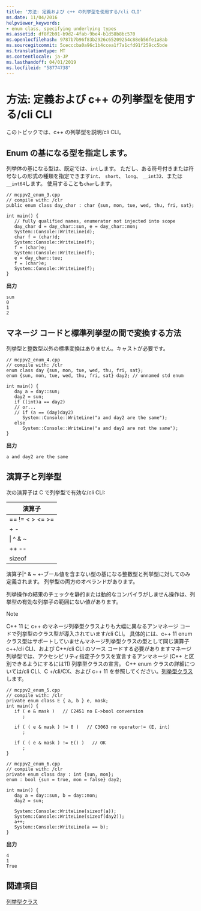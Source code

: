 ```yaml
---
title: '方法: 定義および c++ の列挙型を使用する/cli CLI'
ms.date: 11/04/2016
helpviewer_keywords:
- enum class, specifying underlying types
ms.assetid: df8f2b91-b9d2-4fab-9be4-b1d58b8bc570
ms.openlocfilehash: 9787b7b96f83b2926c65209254c88eb56fe1a8ab
ms.sourcegitcommit: 5cecccba0a96c1b4ccea1f7a1cfd91f259cc5bde
ms.translationtype: MT
ms.contentlocale: ja-JP
ms.lasthandoff: 04/01/2019
ms.locfileid: "58774738"
---
```

# <a name="how-to-define-and-consume-enums-in-ccli"></a>方法: 定義および c++ の列挙型を使用する/cli CLI

このトピックでは、c++ の列挙型を説明/cli CLI。

## <a name="specifying-the-underlying-type-of-an-enum"></a>Enum の基になる型を指定します。

列挙体の基になる型は、既定では、`int`します。  ただし、ある符号付きまたは符号なしの形式の種類を指定できます`int`、 `short`、 `long`、 `__int32`、または`__int64`します。  使用することも`char`します。

```
// mcppv2_enum_3.cpp
// compile with: /clr
public enum class day_char : char {sun, mon, tue, wed, thu, fri, sat};

int main() {
   // fully qualified names, enumerator not injected into scope
   day_char d = day_char::sun, e = day_char::mon;
   System::Console::WriteLine(d);
   char f = (char)d;
   System::Console::WriteLine(f);
   f = (char)e;
   System::Console::WriteLine(f);
   e = day_char::tue;
   f = (char)e;
   System::Console::WriteLine(f);
}
```

**出力**

```Output
sun
0
1
2
```

## <a name="how-to-convert-between-managed-and-standard-enumerations"></a>マネージ コードと標準列挙型の間で変換する方法

列挙型と整数型以外の標準変換はありません。キャストが必要です。

```
// mcppv2_enum_4.cpp
// compile with: /clr
enum class day {sun, mon, tue, wed, thu, fri, sat};
enum {sun, mon, tue, wed, thu, fri, sat} day2; // unnamed std enum

int main() {
   day a = day::sun;
   day2 = sun;
   if ((int)a == day2)
   // or...
   // if (a == (day)day2)
      System::Console::WriteLine("a and day2 are the same");
   else
      System::Console::WriteLine("a and day2 are not the same");
}
```

**出力**

```Output
a and day2 are the same
```

## <a name="operators-and-enums"></a>演算子と列挙型

次の演算子は C で列挙型で有効な/cli CLI:

|演算子|
|--------------|
|== != \< > \<= >=|
|+ -|
|&#124; ^ & ~|
|++ --|
|sizeof|

演算子&#124;^ & ~ +-ブール値を含まない型の基になる整数型と列挙型に対してのみ定義されます。  列挙型の両方のオペランドがあります。

列挙操作の結果のチェックを静的または動的なコンパイラがしません操作は、列挙型の有効な列挙子の範囲にない値があります。

> [!NOTE]
>  C++ 11 に c++ のマネージ列挙型クラスよりも大幅に異なるアンマネージ コードで列挙型のクラス型が導入されています/cli CLI。 具体的には、c++ 11 enum クラス型はサポートしていませんマネージ列挙型クラスの型として同じ演算子 c++/cli CLI、および C++/cli CLI のソース コードする必要がありますマネージ列挙型では、アクセシビリティ指定子クラスを宣言するアンマネージ (C++ と区別できるようにするには11) 列挙型クラスの宣言。 C++ enum クラスの詳細については/cli CLI、C +/cli/CX、および c++ 11 を参照してください。[列挙型クラス](../extensions/enum-class-cpp-component-extensions.md)します。

```
// mcppv2_enum_5.cpp
// compile with: /clr
private enum class E { a, b } e, mask;
int main() {
   if ( e & mask )   // C2451 no E->bool conversion
      ;

   if ( ( e & mask ) != 0 )   // C3063 no operator!= (E, int)
      ;

   if ( ( e & mask ) != E() )   // OK
      ;
}
```

```
// mcppv2_enum_6.cpp
// compile with: /clr
private enum class day : int {sun, mon};
enum : bool {sun = true, mon = false} day2;

int main() {
   day a = day::sun, b = day::mon;
   day2 = sun;

   System::Console::WriteLine(sizeof(a));
   System::Console::WriteLine(sizeof(day2));
   a++;
   System::Console::WriteLine(a == b);
}
```

**出力**

```Output
4
1
True
```

## <a name="see-also"></a>関連項目

[列挙型クラス](../extensions/enum-class-cpp-component-extensions.md)
